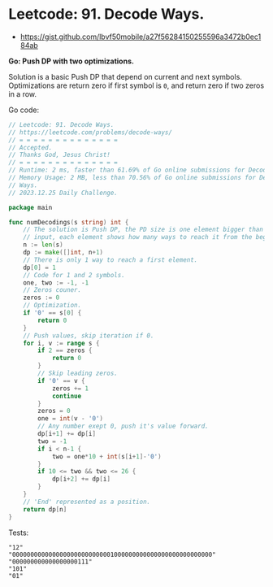 # Leetcode: 91. Decode Ways.

- https://gist.github.com/lbvf50mobile/a27f56284150255596a3472b0ec184ab

**Go: Push DP with two optimizations.**

Solution is a basic Push DP that depend on current and next symbols.
Optimizations are return zero if first symbol is `0`, and return zero if two
zeros in a row.

Go code:
```Go
// Leetcode: 91. Decode Ways.
// https://leetcode.com/problems/decode-ways/
// = = = = = = = = = = = = = =
// Accepted.
// Thanks God, Jesus Christ!
// = = = = = = = = = = = = = =
// Runtime: 2 ms, faster than 61.69% of Go online submissions for Decode Ways.
// Memory Usage: 2 MB, less than 70.56% of Go online submissions for Decode
// Ways.
// 2023.12.25 Daily Challenge.

package main

func numDecodings(s string) int {
	// The solution is Push DP, the PD size is one element bigger than the
	// input, each element shows how many ways to reach it from the begining.
	n := len(s)
	dp := make([]int, n+1)
	// There is only 1 way to reach a first element.
	dp[0] = 1
	// Code for 1 and 2 symbols.
	one, two := -1, -1
	// Zeros couner.
	zeros := 0
	// Optimization.
	if '0' == s[0] {
		return 0
	}
	// Push values, skip iteration if 0.
	for i, v := range s {
		if 2 == zeros {
			return 0
		}
		// Skip leading zeros.
		if '0' == v {
			zeros += 1
			continue
		}
		zeros = 0
		one = int(v - '0')
		// Any number exept 0, push it's value forward.
		dp[i+1] += dp[i]
		two = -1
		if i < n-1 {
			two = one*10 + int(s[i+1]-'0')
		}
		if 10 <= two && two <= 26 {
			dp[i+2] += dp[i]
		}
	}
	// 'End' represented as a position.
	return dp[n]
}
```

Tests:
```
"12"
"0000000000000000000000000001000000000000000000000000000"
"000000000000000000111"
"101"
"01"
```
